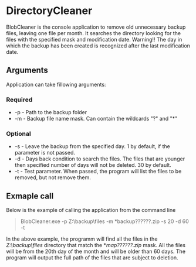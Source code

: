 # DirectoryCleaner

BlobCleaner  is the console application to remove old unnecessary backup files, leaving one file per month.
It searches the directory looking for the files with the specified mask and modification date.
Warning!! The day in which the backup has been created is recognized after the last modification date.

## Arguments

Application can take fillowing arguments:

### Required

* -p - Path to the backup folder
* -m - Backup file name mask. Can contain the wildcards "?" and "*"

### Optional

* -s - Leave the backup from the specified day. 1 by default, if the parameter is not passed.
* -d - Days back condition to search the files. The files that are younger then specified number of days will not be deleted. 30 by default.
* -t - Test parameter. When passed, the program will list the files to be removed, but not remove them.

## Exmaple call

Below is the example of calling the application from the command line

> BlobCleaner.exe -p Z:\backup\files -m *backup??????.zip -s 20 -d 60 -t

In the above example, the programm will find all the files in the *Z:\backup\files* directory that match the **_map_??????.zip* mask. All the files will be from the 20th day of the month and will be older than 60 days. The program will output the full path of the files that are subject to deletion.  
